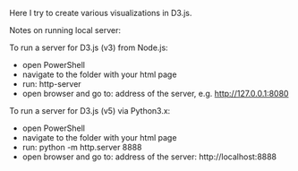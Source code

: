 Here I try to create various visualizations in D3.js.

Notes on running local server:

To run a server for D3.js (v3) from Node.js:
- open PowerShell
- navigate to the folder with your html page
- run: http-server
- open browser and go to: address of the server, e.g. http://127.0.0.1:8080

To run a server for D3.js (v5) via Python3.x:
- open PowerShell
- navigate to the folder with your html page
- run: python -m http.server 8888
- open browser and go to: address of the server:
    http://localhost:8888